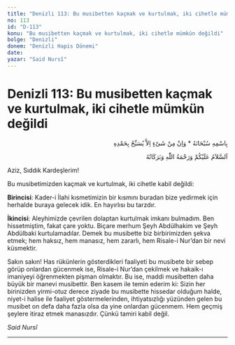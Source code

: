 ```yaml
---
title: "Denizli 113: Bu musibetten kaçmak ve kurtulmak, iki cihetle mümkün değildi"
no: 113
id: "D-113"
konu: "Bu musibetten kaçmak ve kurtulmak, iki cihetle mümkün değildi"
bolge: "Denizli"
donem: "Denizli Hapis Dönemi"
date: 
yazar: "Said Nursî"
---
```


# Denizli 113: Bu musibetten kaçmak ve kurtulmak, iki cihetle mümkün değildi

<p class="arabic" dir="rtl" title="Meal: “Subhân Allah’ın adıyla” * “Hiçbir şey yoktur ki O'nu hamd ile tesbih etmesin” [İsrâ 17:44]">بِاسْمِهِ سُبْحَانَهُ * وَاِنْ مِنْ شَىْءٍ اِلاَّ يُسَبِّحُ بِحَمْدِهِ</p>

<p class="arabic" dir="rtl" title="Meal: “Allah’ın selâmı, rahmeti ve bereketleri, üzerinize olsun.”">اَلسَّلاَمُ عَلَيْكُمْ وَرَحْمَةُ اللّٰهِ وَبَرَكَاتُهُ</p>

Aziz, Sıddık Kardeşlerim!

Bu musibetimizden kaçmak ve kurtulmak, iki cihetle kabil değildi:

**Birincisi**: Kader-i İlahi kısmetimizin bir kısmını buradan bize yedirmek için herhalde buraya gelecek idik. En hayırlısı bu tarzdır.

**İkincisi**: Aleyhimizde çevrilen dolaptan kurtulmak imkanı bulmadım. Ben hissetmiştim, fakat çare yoktu. Biçare merhum Şeyh Abdülhakim ve Şeyh Abdülbaki kurtulamadılar. Demek bu musibette biz birbirimizden şekva etmek; hem haksız, hem manasız, hem zararlı, hem Risale-i Nur’dan bir nevi küsmektir.

Sakın sakın! Has rükünlerin gösterdikleri faaliyeti bu musibete bir sebep görüp onlardan gücenmek ise, Risale-i Nur’dan çekilmek ve hakaik-ı imaniyeyi öğrenmekten pişman olmaktır. Bu ise, maddi musibetten daha büyük bir manevi musibettir. Ben kasem ile temin ederim ki: Sizin her birinizden yirmi-otuz derece ziyade bu musibette hissedar olduğum halde, niyet-i halise ile faaliyet göstermelerinden, ihtiyatsızlığı yüzünden gelen bu musibet on defa daha fazla olsa da yine onlardan gücenmem. Hem geçmiş şeylere itiraz etmek manasızdır. Çünkü tamiri kabil değil.

*Said Nursî*

***
